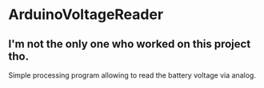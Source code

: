 # ArduinoVoltageReader
## I'm not the only one who worked on this project tho.
Simple processing program allowing to read the battery voltage via analog.
